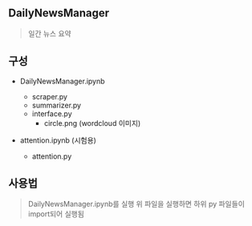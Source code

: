 ## DailyNewsManager
> 일간 뉴스 요약

## 구성
* DailyNewsManager.ipynb 
   * scraper.py
   * summarizer.py
   * interface.py
     * circle.png (wordcloud 이미지)

* attention.ipynb (시험용)
   * attention.py
 
## 사용법
> DailyNewsManager.ipynb를 실행
  > 위 파일을 실행하면 하위 py 파일들이 import되어 실행됨

